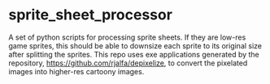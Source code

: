 # sprite_sheet_processor
A set of python scripts for processing sprite sheets. If they are low-res game sprites, this should be able to downsize each sprite to its original size after splitting the sprites. 
This repo uses exe applications generated by the repository, https://github.com/rjalfa/depixelize, to convert the pixelated images into higher-res cartoony images.